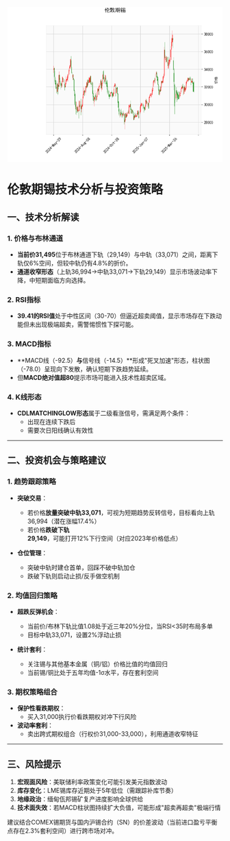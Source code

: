 ![图](stan.png)



# 伦敦期锡技术分析与投资策略

## 一、技术分析解读

### 1. 价格与布林通道
- **当前价31,495**位于布林通道下轨（29,149）与中轨（33,071）之间，距离下轨仅6%空间，但较中轨仍有4.8%的折价。
- **通道收窄形态**（上轨36,994→中轨33,071→下轨29,149）显示市场波动率下降，中短期面临方向选择。

### 2. RSI指标
- **39.41的RSI值**处于中性区间（30-70）但逼近超卖阈值，显示市场存在下跌动能但未出现极端超卖，需警惕惯性下探可能。

### 3. MACD指标
- **MACD线（-92.5）**与**信号线（-14.5）**形成"死叉加速"形态，柱状图（-78.0）呈现向下发散，确认短期下跌趋势延续。
- 但**MACD绝对值超80**提示市场可能进入技术性超卖区域。

### 4. K线形态
- **CDLMATCHINGLOW形态**属于二级看涨信号，需满足两个条件：
  - 出现在连续下跌后
  - 需要次日阳线确认有效性

---

## 二、投资机会与策略建议

### 1. 趋势跟踪策略
- **突破交易**：
  - 若价格**放量突破中轨33,071**，可视为短期趋势反转信号，目标看向上轨36,994（潜在涨幅17.4%）
  - 若价格**跌破下轨29,149**，可能打开12%下行空间（对应2023年价格低点）

- **仓位管理**：
  - 突破中轨时建仓首单，回踩不破中轨加仓
  - 跌破下轨则启动止损/反手做空机制

### 2. 均值回归策略
- **超跌反弹机会**：
  - 当前价/布林下轨比值1.08处于近三年20%分位，当RSI<35时布局多单
  - 目标中轨33,071，设置2%浮动止损

- **统计套利**：
  - 关注锡与其他基本金属（铜/铝）价格比值的均值回归
  - 当前锡/铜比处于五年均值-1σ水平，存在套利空间

### 3. 期权策略组合
- **保护性看跌期权**：
  - 买入31,000执行价看跌期权对冲下行风险
- **波动率套利**：
  - 卖出跨式期权组合（行权价31,000-33,000），利用通道收窄特征

---

## 三、风险提示
1. **宏观面风险**：美联储利率政策变化可能引发美元指数波动
2. **库存变化**：LME锡库存近期处于5年低位（需跟踪补库节奏）
3. **地缘政治**：缅甸佤邦锡矿复产进度影响全球供给
4. **技术面失效**：若MACD柱状图持续扩大负值，可能形成"超卖再超卖"极端行情

建议结合COMEX锡期货与国内沪锡合约（SN）的价差波动（当前进口盈亏平衡点存在2.3%套利空间）进行跨市场对冲。